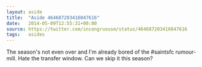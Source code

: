 ```yaml
---
layout: aside
title:  "Aside 464687203416047616"
date:   2014-05-09T12:55:31+00:00
source: https://twitter.com/incongruousm/status/464687203416047616
tags:   asides
---
```


The season's not even over and I'm already bored of the #saintsfc rumour-mill. Hate the transfer window. Can we skip it this season?